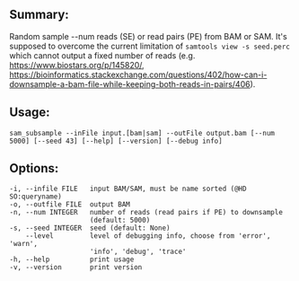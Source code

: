 ## Summary:
Random sample --num reads (SE) or read pairs (PE) from BAM or SAM. It's supposed to overcome the current limitation of `samtools view -s seed.perc` which cannot
output a fixed number of reads (e.g. https://www.biostars.org/p/145820/, https://bioinformatics.stackexchange.com/questions/402/how-can-i-downsample-a-bam-file-while-keeping-both-reads-in-pairs/406).

## Usage:
    sam_subsample --inFile input.[bam|sam] --outFile output.bam [--num 5000] [--seed 43] [--help] [--version] [--debug info]

## Options:
    -i, --infile FILE   input BAM/SAM, must be name sorted (@HD SO:queryname)
    -o, --outfile FILE  output BAM
    -n, --num INTEGER   number of reads (read pairs if PE) to downsample
                        (default: 5000)
    -s, --seed INTEGER  seed (default: None)
        --level         level of debugging info, choose from 'error', 'warn',
                        'info', 'debug', 'trace'
    -h, --help          print usage
    -v, --version       print version
    
